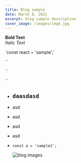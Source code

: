 ```yaml
---
title: Blog sample
date: March 8, 2021
excerpt: blog sample description
cover_image: /images/img4.jpg
---
```

**B﻿old Text**\
*I﻿talic Text*

\`c﻿onst react = 'sample';\`

``

``

``

* ## `daasdasd`
* a﻿sd
* a﻿sd
* a﻿sd
* a﻿sd
* ```
  const a = 'sample2';
  ```

  ![](/images/about-us-1.png "blog images")